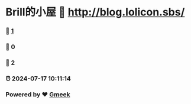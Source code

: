 # Brill的小屋 :link: http://blog.lolicon.sbs/ 
### :page_facing_up: [1](http://blog.lolicon.sbs//tag.html) 
### :speech_balloon: 0 
### :hibiscus: 2 
### :alarm_clock: 2024-07-17 10:11:14 
### Powered by :heart: [Gmeek](https://github.com/Meekdai/Gmeek)
